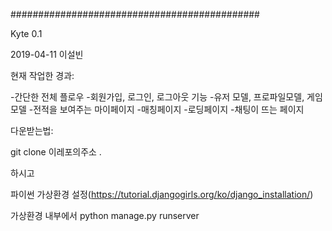 #############################################

Kyte 0.1


2019-04-11 이설빈

현재 작업한 경과:

-간단한 전체 플로우
-회원가입, 로그인, 로그아웃 기능
-유저 모델, 프로파일모델, 게임 모델
-전적을 보여주는 마이페이지
-매칭페이지
-로딩페이지
-채팅이 뜨는 페이지


다운받는법:

git clone 이레포의주소 .

하시고

파이썬 가상환경 설정(https://tutorial.djangogirls.org/ko/django_installation/)

가상환경 내부에서 python manage.py runserver 

